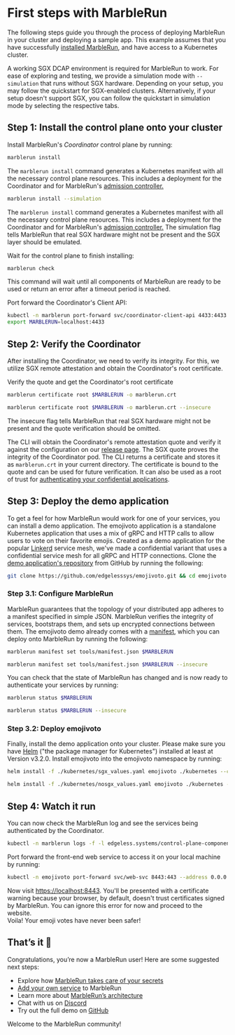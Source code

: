 # First steps with MarbleRun

The following steps guide you through the process of deploying MarbleRun in your cluster and deploying a sample app. This example assumes that you have successfully [installed MarbleRun](./installation.md), and have access to a Kubernetes cluster.

A working SGX DCAP environment is required for MarbleRun to work. For ease of exploring and testing, we provide a simulation mode with `--simulation` that runs without SGX hardware.
Depending on your setup, you may follow the quickstart for SGX-enabled clusters. Alternatively, if your setup doesn't support SGX, you can follow the quickstart in simulation mode by selecting the respective tabs.

## Step 1: Install the control plane onto your cluster

Install MarbleRun's *Coordinator* control plane by running:

<tabs groupId="install">
<tabItem value="SGX" label="With SGX">

```bash
marblerun install
```

The `marblerun install` command generates a Kubernetes manifest with all the necessary control plane resources.
This includes a deployment for the Coordinator and for MarbleRun's [admission controller.](../features/kubernetes-integration.md)

</tabItem>
<tabItem value="Simulation" label="In simulation mode">

```bash
marblerun install --simulation
```

The `marblerun install` command generates a Kubernetes manifest with all the necessary control plane resources.
This includes a deployment for the Coordinator and for MarbleRun's [admission controller.](../features/kubernetes-integration.md)
The simulation flag tells MarbleRun that real SGX hardware might not be present and the SGX layer should be emulated.

</tabItem>
</tabs>



Wait for the control plane to finish installing:

```bash
marblerun check
```

This command will wait until all components of MarbleRun are ready to be used or return an error after a timeout period is reached.

Port forward the Coordinator's Client API:

```bash
kubectl -n marblerun port-forward svc/coordinator-client-api 4433:4433 --address localhost >/dev/null &
export MARBLERUN=localhost:4433
```

## Step 2: Verify the Coordinator

After installing the Coordinator, we need to verify its integrity.
For this, we utilize SGX remote attestation and obtain the Coordinator's root certificate.

Verify the quote and get the Coordinator's root certificate

<tabs groupId="verify">
<tabItem value="SGX" label="With SGX">

```bash
marblerun certificate root $MARBLERUN -o marblerun.crt
```

</tabItem>
<tabItem value="Simulation" label="In simulation mode">

```bash
marblerun certificate root $MARBLERUN -o marblerun.crt --insecure
```
The insecure flag tells MarbleRun that real SGX hardware might not be present and the quote verification should be omitted.

</tabItem>
</tabs>

The CLI will obtain the Coordinator's remote attestation quote and verify it against the configuration on our [release page](https://github.com/edgelesssys/marblerun/releases/latest/download/coordinator-era.json).
The SGX quote proves the integrity of the Coordinator pod.
The CLI returns a certificate and stores it as `marblerun.crt` in your current directory.
The certificate is bound to the quote and can be used for future verification.
It can also be used as a root of trust for [authenticating your confidential applications](../features/attestation.md).

## Step 3: Deploy the demo application

To get a feel for how MarbleRun would work for one of your services, you can install a demo application.
The emojivoto application is a standalone Kubernetes application that uses a mix of gRPC and HTTP calls to allow users to vote on their favorite emojis.
Created as a demo application for the popular [Linkerd](https://linkerd.io) service mesh, we've made a confidential variant that uses a confidential service mesh for all gRPC and HTTP connections.
Clone the [demo application's repository](https://github.com/edgelesssys/emojivoto.git) from GitHub by running the following:

```bash
git clone https://github.com/edgelesssys/emojivoto.git && cd emojivoto
```

### Step 3.1: Configure MarbleRun

MarbleRun guarantees that the topology of your distributed app adheres to a manifest specified in simple JSON.
MarbleRun verifies the integrity of services, bootstraps them, and sets up encrypted connections between them.
The emojivoto demo already comes with a [manifest](https://github.com/edgelesssys/emojivoto/blob/main/tools/manifest.json), which you can deploy onto MarbleRun by running the following:

<tabs groupId="configure">
<tabItem value="SGX" label="With SGX">

```bash
marblerun manifest set tools/manifest.json $MARBLERUN
```

</tabItem>
<tabItem value="Simulation" label="In simulation mode">

```bash
marblerun manifest set tools/manifest.json $MARBLERUN --insecure
```

</tabItem>
</tabs>


You can check that the state of MarbleRun has changed and is now ready to authenticate your services by running:

<tabs groupId="status">
<tabItem value="SGX" label="With SGX">

```bash
marblerun status $MARBLERUN
```

</tabItem>
<tabItem value="Simulation" label="In simulation mode">

```bash
marblerun status $MARBLERUN --insecure
```

</tabItem>
</tabs>

### Step 3.2: Deploy emojivoto

Finally, install the demo application onto your cluster.
Please make sure you have [Helm](https://helm.sh/docs/intro/install/) ("the package manager for Kubernetes") installed at least at Version v3.2.0.
Install emojivoto into the emojivoto namespace by running:

<tabs groupId="verify">
<tabItem value="SGX" label="With SGX">

```bash
helm install -f ./kubernetes/sgx_values.yaml emojivoto ./kubernetes --create-namespace -n emojivoto
```

</tabItem>
<tabItem value="Simulation" label="In simulation mode">

```bash
helm install -f ./kubernetes/nosgx_values.yaml emojivoto ./kubernetes --create-namespace -n emojivoto
```

</tabItem>
</tabs>

## Step 4: Watch it run

You can now check the MarbleRun log and see the services being authenticated by the Coordinator.

```bash
kubectl -n marblerun logs -f -l edgeless.systems/control-plane-component=coordinator
```

Port forward the front-end web service to access it on your local machine by running:

```bash
kubectl -n emojivoto port-forward svc/web-svc 8443:443 --address 0.0.0.0
```

Now visit [https://localhost:8443](https://localhost:8443).
You'll be presented with a certificate warning because your browser, by default, doesn't trust certificates signed by MarbleRun.
You can ignore this error for now and proceed to the website.\
Voila! Your emoji votes have never been safer!

## That’s it 👏

Congratulations, you’re now a MarbleRun user! Here are some suggested next steps:

* Explore how [MarbleRun takes care of your secrets](../features/secrets-management.md)
* [Add your own service](../workflows/add-service.md) to MarbleRun
* Learn more about [MarbleRun’s architecture](../architecture/concepts.md)
* Chat with us on [Discord](https://discord.gg/rH8QTH56JN)
* Try out the full demo on [GitHub](https://github.com/edgelesssys/emojivoto)

Welcome to the MarbleRun community!
